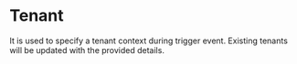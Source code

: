 # Tenant

It is used to specify a tenant context during trigger event.
    Existing tenants will be updated with the provided details.
    

